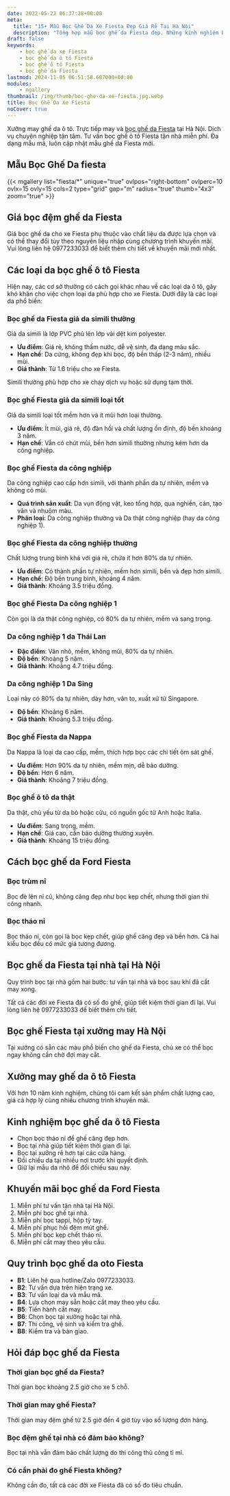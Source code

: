 ```yaml
---
date: 2022-05-22 06:37:28+00:00
meta:
  title: "15+ Mẫu Bọc Ghế Da Xe Fiesta Đẹp Giá Rẻ Tại Hà Nội"
  description: "Tổng hợp mẫu bọc ghế da Fiesta đẹp. Những kinh nghiệm bọc ghế ô tô Fiesta. Chương trình khuyến mãi bọc ghế Ford Fiesta. Bảng giá bọc ghế da xe Fiesta. Chương trình khuyến mãi bọc ghế Ford Fiesta"
draft: false
keywords:
    - bọc ghế da xe Fiesta
    - bọc ghế da ô tô Fiesta
    - bọc ghế ô tô Fiesta
    - bọc ghế da Fiesta
lastmod: 2024-11-05 06:51:58.687000+00:00
modules:
    - mgallery
thumbnail: /img/thumb/boc-ghe-da-xe-fiesta.jpg.webp
title: Bọc Ghế Da Xe Fiesta
noCover: true
---
```


Xưởng may ghế da ô tô. Trực tiếp may và [bọc ghế da Fiesta](https://bocgheoto.vn/ford/boc-ghe-da-xe-ford-fiesta.html/) tại Hà Nội. Dịch vụ chuyên nghiệp tận tâm. Tư vấn bọc ghế ô tô Fiesta tận nhà miễn phí. Đa dạng mẫu mã, luôn cập nhật mẫu ghế da Fiesta mới.

## Mẫu Bọc Ghế Da fiesta
{{< mgallery list="fiesta/*" unique="true" ovlpos="right-bottom" ovlperc=10 ovlx=15 ovly=15 cols=2 type="grid" gap="m" radius="true" thumb="4x3" zoom="true" >}}

## Giá bọc đệm ghế da Fiesta
Giá bọc ghế da cho xe Fiesta phụ thuộc vào chất liệu da được lựa chọn và có thể thay đổi tùy theo nguyên liệu nhập cùng chương trình khuyến mãi. Vui lòng liên hệ 0977233033 để biết thêm chi tiết về khuyến mãi mới nhất.

## Các loại da bọc ghế ô tô Fiesta
Hiện nay, các cơ sở thường có cách gọi khác nhau về các loại da ô tô, gây khó khăn cho việc chọn loại da phù hợp cho xe Fiesta. Dưới đây là các loại da phổ biến:

### Bọc ghế da Fiesta giả da simili thường
Giả da simili là lớp PVC phủ lên lớp vải dệt kim polyester.

- **Ưu điểm**: Giá rẻ, không thấm nước, dễ vệ sinh, đa dạng màu sắc.
- **Hạn chế**: Da cứng, không đẹp khi bọc, độ bền thấp (2-3 năm), nhiều mùi.
- **Giá thành**: Từ 1.6 triệu cho xe Fiesta.

Simili thường phù hợp cho xe chạy dịch vụ hoặc sử dụng tạm thời.

### Bọc ghế Fiesta giả da simili loại tốt
Giả da simili loại tốt mềm hơn và ít mùi hơn loại thường.

- **Ưu điểm**: Ít mùi, giá rẻ, độ đàn hồi và chất lượng ổn định, độ bền khoảng 3 năm.
- **Hạn chế**: Vẫn có chút mùi, bền hơn simili thường nhưng kém hơn da công nghiệp.

### Bọc ghế Fiesta da công nghiệp
Da công nghiệp cao cấp hơn simili, với thành phần da tự nhiên, mềm và không có mùi.

- **Quá trình sản xuất**: Da vụn động vật, keo tổng hợp, qua nghiền, cán, tạo vân và nhuộm màu.
- **Phân loại**: Da công nghiệp thường và Da thật công nghiệp (hay da công nghiệp 1).

### Bọc ghế Fiesta da công nghiệp thường
Chất lượng trung bình khá với giá rẻ, chứa ít hơn 80% da tự nhiên.

- **Ưu điểm**: Có thành phần tự nhiên, mềm hơn simili, bền và đẹp hơn simili.
- **Hạn chế**: Độ bền trung bình, khoảng 4 năm.
- **Giá thành**: Khoảng 3.5 triệu đồng.

### Bọc ghế Fiesta Da công nghiệp 1
Còn gọi là da thật công nghiệp, có 80% da tự nhiên, mềm và sang trọng.

### Da công nghiệp 1 da Thái Lan
- **Đặc điểm**: Vân nhỏ, mềm, không mùi, 80% da tự nhiên.
- **Độ bền**: Khoảng 5 năm.
- **Giá thành**: Khoảng 4.7 triệu đồng.

### Da công nghiệp 1 Da Sing
Loại này có 80% da tự nhiên, dày hơn, vân to, xuất xứ từ Singapore.

- **Độ bền**: Khoảng 6 năm.
- **Giá thành**: Khoảng 5.3 triệu đồng.

### Bọc ghế Fiesta da Nappa
Da Nappa là loại da cao cấp, mềm, thích hợp bọc các chi tiết ôm sát ghế.

- **Ưu điểm**: Hơn 90% da tự nhiên, mềm mịn, dễ bảo dưỡng.
- **Độ bền**: Hơn 6 năm.
- **Giá thành**: Khoảng 7 triệu đồng.

### Bọc ghế ô tô da thật
Da thật, chủ yếu từ da bò hoặc cừu, có nguồn gốc từ Anh hoặc Italia.

- **Ưu điểm**: Sang trọng, mềm.
- **Hạn chế**: Giá cao, cần bảo dưỡng thường xuyên.
- **Giá thành**: Khoảng 15 triệu đồng.

## Cách bọc ghế da Ford Fiesta

### Bọc trùm nỉ
Bọc đè lên nỉ cũ, không căng đẹp như bọc kẹp chết, nhưng thời gian thi công nhanh.

### Bọc tháo nỉ
Bọc tháo nỉ, còn gọi là bọc kẹp chết, giúp ghế căng đẹp và bền hơn. Cả hai kiểu bọc đều có mức giá tương đương.

## Bọc ghế da Fiesta tại nhà tại Hà Nội
Quy trình bọc tại nhà gồm hai bước: tư vấn tại nhà và bọc sau khi đã cắt may xong.

Tất cả các đời xe Fiesta đã có số đo ghế, giúp tiết kiệm thời gian đi lại. Vui lòng liên hệ 0977233033 để biết thêm chi tiết.

## Bọc ghế Fiesta tại xưởng may Hà Nội
Tại xưởng có sẵn các màu phổ biến cho ghế da Fiesta, chủ xe có thể bọc ngay không cần chờ đợi may cắt.

## Xưởng may ghế da ô tô Fiesta
Với hơn 10 năm kinh nghiệm, chúng tôi cam kết sản phẩm chất lượng cao, giá cả hợp lý cùng nhiều chương trình khuyến mãi.

## Kinh nghiệm bọc ghế da ô tô Fiesta
- Chọn bọc tháo nỉ để ghế căng đẹp hơn.
- Bọc tại nhà giúp tiết kiệm thời gian đi lại.
- Bọc tại xưởng rẻ hơn tại các cửa hàng.
- Đối chiếu da tại nhiều nơi trước khi quyết định.
- Giữ lại mẫu da nhỏ để đối chiếu sau này.

## Khuyến mãi bọc ghế da Ford Fiesta
1. Miễn phí tư vấn tận nhà tại Hà Nội.
2. Miễn phí bọc ghế tại nhà.
3. Miễn phí bọc tappi, hộp tỳ tay.
4. Miễn phí phục hồi đệm mút ghế.
5. Miễn phí bọc kẹp chết tháo nỉ.
6. Miễn phí cắt may theo yêu cầu.

## Quy trình bọc ghế da oto Fiesta
- **B1**: Liên hệ qua hotline/Zalo 0977233033.
- **B2**: Tư vấn dựa trên hiện trạng xe.
- **B3**: Tư vấn loại da và mẫu mã.
- **B4**: Lựa chọn may sẵn hoặc cắt may theo yêu cầu.
- **B5**: Tiến hành cắt may.
- **B6**: Chọn bọc tại xưởng hoặc tại nhà.
- **B7**: Thi công, vệ sinh và kiểm tra ghế.
- **B8**: Kiểm tra và bàn giao.

## Hỏi đáp bọc ghế da Fiesta

### Thời gian bọc ghế da Fiesta?
Thời gian bọc khoảng 2.5 giờ cho xe 5 chỗ.

### Thời gian may ghế Fiesta?
Thời gian may đệm ghế từ 2.5 giờ đến 4 giờ tùy vào số lượng đơn hàng.

### Bọc đệm ghế tại nhà có đảm bảo không?
Bọc tại nhà vẫn đảm bảo chất lượng do thi công thủ công tỉ mỉ.

### Có cần phải đo ghế Fiesta không?
Không cần đo, tất cả các đời xe Fiesta đã có số đo tiêu chuẩn.
 